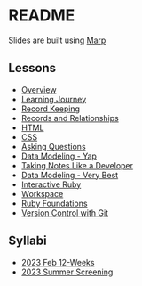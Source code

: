 # README

Slides are built using [Marp](https://github.com/marp-team/marp-cli)

## Lessons
- [Overview](./lessons/overview)
- [Learning Journey](./lessons/learning-journey)
- [Record Keeping](./lessons/record-keeping)
- [Records and Relationships](./lessons/records-and-relationships)
- [HTML](./lessons/html)
- [CSS](./lessons/css)
- [Asking Questions](./lessons/asking-questions)
- [Data Modeling - Yap](./lessons/data-modeling-yap)
- [Taking Notes Like a Developer](./lessons/taking-notes)
- [Data Modeling - Very Best](./lessons/data-modeling-very-best)
- [Interactive Ruby](./lessons/interactive-ruby)
- [Workspace](./lessons/workspace)
- [Ruby Foundations](./lessons/ruby-foundations)
- [Version Control with Git](./lessons/version-control-with-git)
<!-- terminal -->
<!-- vscode shortcuts -->
<!-- git remote and github -->
<!-- cargo cult -->
<!-- working together -->
<!-- interviewing -->
<!-- rubber duck debugging -->
<!-- pseudocode / comments -->
<!-- chrome inspector -->

<!-- TODO: how to write a README -->

## Syllabi
- [2023 Feb 12-Weeks](./syllabi/2023-feb-12-weeks)
- [2023 Summer Screening](./syllabi/2023-summer-screening)
